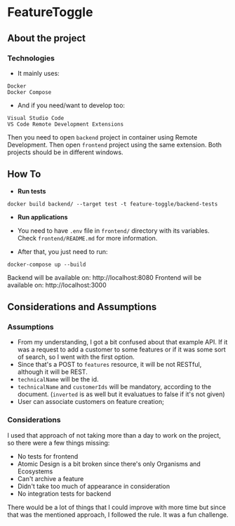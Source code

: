 # FeatureToggle

## About the project ##

### Technologies ###

* It mainly uses:
```
Docker
Docker Compose
```

* And if you need/want to develop too:
```
Visual Studio Code
VS Code Remote Development Extensions
```

Then you need to open `backend` project in container using Remote Development. Then open `frontend` project using the same extension. Both projects should be in different windows.

## How To ##

* **Run tests**

`docker build backend/ --target test -t feature-toggle/backend-tests`

* **Run applications**

* You need to have `.env` file in `frontend/` directory with its variables. Check `frontend/README.md` for more information.

* After that, you just need to run:

`docker-compose up --build`

Backend will be available on: http://localhost:8080
Frontend will be available on: http://localhost:3000

## Considerations and Assumptions ##

### Assumptions

* From my understanding, I got a bit confused about that example API. If it was a request to add a customer to some features or if it was some sort of search, so I went with the first option.
* Since that's a POST to `features` resource, it will be not RESTful, although it will be REST.
* `technicalName` will be the id.
* `technicalName` and `customerIds` will be mandatory, according to the document. (`inverted` is as well but it evaluatues to false if it's not given)
* User can associate customers on feature creation;

### Considerations

I used that approach of not taking more than a day to work on the project, so there were a few things missing:

* No tests for frontend
* Atomic Design is a bit broken since there's only Organisms and Ecosystems
* Can't archive a feature
* Didn't take too much of appearance in consideration
* No integration tests for backend

There would be a lot of things that I could improve with more time but since that was the mentioned approach, I followed the rule. It was a fun challenge.
